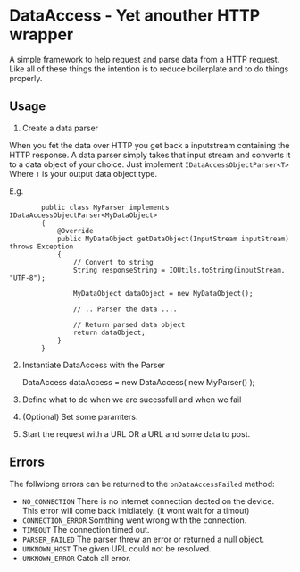 DataAccess - Yet anouther HTTP wrapper
=========================

A simple framework to help request and parse data from a HTTP request.  Like all of these things the intention is to reduce boilerplate and to do things properly.



Usage
-----

 1. Create a data parser

When you fet the data over HTTP you get back a inputstream containing the HTTP response.  A data parser simply takes that input stream and converts it to a data object of your choice.  Just implement `IDataAccessObjectParser<T>` Where `T` is your output data object type.

E.g.

     		public class MyParser implements IDataAccessObjectParser<MyDataObject> 
			{
				@Override
				public MyDataObject getDataObject(InputStream inputStream) throws Exception 
				{
					// Convert to string
					String responseString = IOUtils.toString(inputStream, "UTF-8");
					
					MyDataObject dataObject = new MyDataObject();
					
					// .. Parser the data ....
					
					// Return parsed data object
					return dataObject;
				}
			}



 2. Instantiate DataAccess with the Parser

    DataAccess<MyDataObject> dataAccess = new DataAccess<MyDataObject>( new MyParser() );
    
 3. Define what to do when we are sucessfull and when we fail


 4. (Optional) Set some paramters.


 5. Start the request with a URL OR a URL and some data to post.







Errors
------

The follwiong errors can be returned to the `onDataAccessFailed` method:

 * `NO_CONNECTION`     There is no internet connection dected on the device.  This error will come back imidiately. (it wont wait for a timout)
 * `CONNECTION_ERROR`  Somthing went wrong with the connection.
 * `TIMEOUT`           The connection timed out.
 * `PARSER_FAILED`     The parser threw an error or returned a null object.
 * `UNKNOWN_HOST`      The given URL could not be resolved.
 * `UNKNOWN_ERROR`     Catch all error.